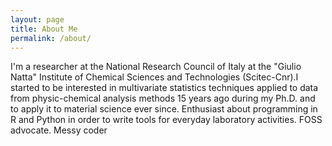 ```yaml
---
layout: page
title: About Me
permalink: /about/
---
```


I'm a researcher at the National Research Council of Italy at the "Giulio Natta" Institute of Chemical Sciences and Technologies (Scitec-Cnr).I started to be interested in multivariate statistics techniques applied to data from physic-chemical analysis methods 15 years ago during my  Ph.D. and to apply it to material science ever since. Enthusiast about programming in R and Python in order to write tools for everyday laboratory activities. FOSS advocate. Messy coder



[^1]:a blogging platform that natively supports Jupyter notebooks in addition to other formats.
